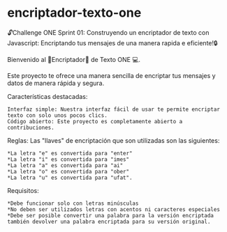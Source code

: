 # encriptador-texto-one
🔓Challenge ONE Sprint 01: Construyendo un encriptador de texto con Javascript: Encriptando tus mensajes de una manera rapida e eficiente!🔒

Bienvenido al 🔐Encriptador🔐 de Texto ONE 💻.

Este proyecto te ofrece una manera sencilla de encriptar tus mensajes y datos de manera rápida y segura. 

Características destacadas:

    Interfaz simple: Nuestra interfaz fácil de usar te permite encriptar texto con solo unos pocos clics.
    Código abierto: Este proyecto es completamente abierto a contribuciones.

Reglas: 
  Las "llaves" de encriptación que son utilizadas son las siguientes:

    *La letra "e" es convertida para "enter"
    *La letra "i" es convertida para "imes"
    *La letra "a" es convertida para "ai"
    *La letra "o" es convertida para "ober"
    *La letra "u" es convertida para "ufat".
        
Requisitos:

    *Debe funcionar solo con letras minúsculas
    *No deben ser utilizados letras con acentos ni caracteres especiales
    *Debe ser posible convertir una palabra para la versión encriptada también devolver una palabra encriptada para su versión original.
  
